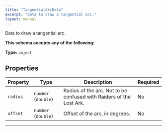 ```yaml
---
title: "TangentialArcData"
excerpt: "Data to draw a tangential arc."
layout: manual
---
```


Data to draw a tangential arc.



**This schema accepts any of the following:**



**Type:** `object`




## Properties

| Property | Type | Description | Required |
|----------|------|-------------|----------|
| `radius` |`number` (`double`)| Radius of the arc. Not to be confused with Raiders of the Lost Ark. | No |
| `offset` |`number` (`double`)| Offset of the arc, in degrees. | No |


----





